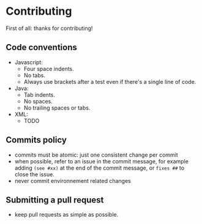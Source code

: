 # Contributing

First of all: thanks for contributing!

## Code conventions

* Javascript: 
  * Four space indents.
  * No tabs.
  * Always use brackets after a test even if there's a single line of code.
* Java: 
  * Tab indents.
  * No spaces.
  * No trailing spaces or tabs.
* XML:
  * TODO

## Commits policy

* commits must be atomic: just one consistent change per commit
* when possible, refer to an issue in the commit message, for example adding
  `(see #xx)` at the end of the commit message, or `fixes ##` to close the issue.
* never commit environnement related changes

## Submitting a pull request

* keep pull requests as simple as possible.
